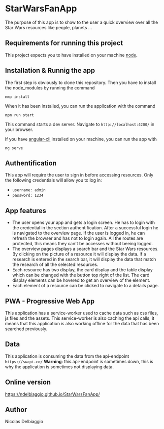 # StarWarsFanApp

The purpose of this app is to show to the user a quick overview over all the Star Wars resources like people, planets ...

## Requirements for running this project

This project expects you to have installed on your machine [node](https://nodejs.org/en/).

## Installation & Runnig the app
The first step is obviously to clone this repository.
Then you have to install the node_modules by running the command
```
nmp install
```
When it has been installed, you can run the application with the command
```
npm run start
```
This command starts a dev server. Navigate to `http://localhost:4200/` in your browser.

If you have [angular-cli](https://cli.angular.io/) installed on your machine, you can run the app with
```
ng serve
```

## Authentification
This app will require the user to sign in before accessing resources. Only the following credentials will allow you to log in:
 * `username: admin`
 * `password: 1234`

## App features
 * The user opens your app and gets a login screen. He has to login with the credential in the section authentification. After a  successful login he is navigated to the overview page. If the user is logged in, he can refresh the browser and has not to login again. All the routes are protected, this means they can't be accesses without beeing logged.
 * The overview pages displays a search bar and the Star Wars resources. By clicking on the picture of a resource it will display the data. If a research is entered in the search bar, it will display the data that match the research of all the selected resources.
 * Each resource has two display, the card display and the table display which can be changed with the button top right of the list. The card display elements can be hovered to get an overview of the element.
 * Each element of a resource can be clicked to navigate to a details page.
 
## PWA - Progressive Web App
This application has a service-worker used to cache data such as css files, js files and the assets. This service-worker is also caching the api calls, it means that this application is also working offline for the data that has been searched previously.

## Data
This application is consuming the data from the api-endpoint `https://swapi.co/`
**Warning**: this api-endpoint is sometimes down, this is why the application is sometimes not displaying data.

## Online version
https://ndelbiaggio.github.io/StarWarsFanApp/

## Author

Nicolas Delbiaggio
